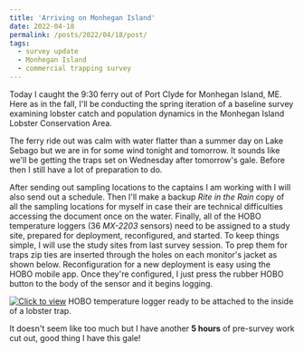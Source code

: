 ```yaml
---
title: 'Arriving on Monhegan Island'
date: 2022-04-18
permalink: /posts/2022/04/18/post/
tags:
  - survey update
  - Monhegan Island
  - commercial trapping survey
---
```


Today I caught the 9:30 ferry out of Port Clyde for Monhegan Island, ME. Here as in the fall, I'll be conducting the spring iteration of a baseline survey examining lobster catch and population dynamics in the Monhegan Island Lobster Conservation Area. 

The ferry ride out was calm with water flatter than a summer day on Lake Sebago but we are in for some wind tonight and tomorrow. It sounds like we'll be getting the traps set on Wednesday after tomorrow's gale. Before then I still have a lot of preparation to do. 

After sending out sampling locations to the captains I am working with I will also send out a schedule. Then I'll make a backup *Rite in the Rain* copy of all the sampling locations for myself in case their are technical difficulties accessing the document once on the water. Finally, all of the HOBO temperature loggers (36 *MX-2203* sensors) need to be assigned to a study site, prepared for deployment, reconfigured, and started. To keep things simple, I will use the study sites from last survey session. To prep them for traps zip ties are inserted through the holes on each monitor's jacket as shown below. Reconfiguration for a new deployment is easy using the HOBO mobile app. Once they're configured, I just press the rubber HOBO button to the body of the sensor and it begins logging.

[![Click to view](https://everett-rzeszow.github.io/images/HOBOziptie.png)](https://everett-rzeszow.github.io/images/HOBOziptie.png)
HOBO temperature logger ready to be attached to the inside of a lobster trap.

It doesn't seem like too much but I have another **5 hours** of pre-survey work cut out, good thing I have this gale!
